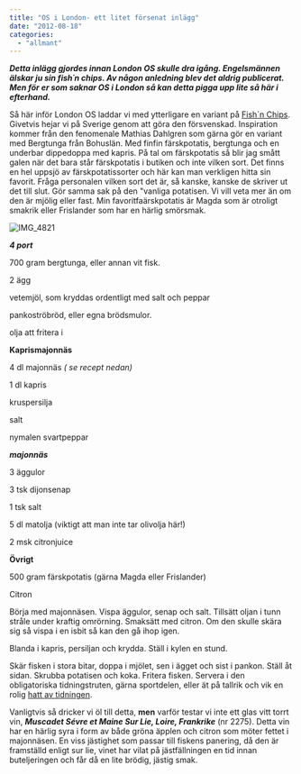 ```yaml
---
title: "OS i London- ett litet försenat inlägg"
date: "2012-08-18"
categories: 
  - "allmant"
---
```


_**Detta inlägg gjordes innan London OS skulle dra igång. Engelsmännen älskar ju sin fish´n chips. Av någon anledning blev det aldrig publicerat. Men för er som saknar OS i London så kan detta pigga upp lite så här i efterhand.**_

Så här inför London OS laddar vi med ytterligare en variant på [Fish´n Chips](/posts/fish-n-chips "Fish n chips"). Givetvis hejar vi på Sverige genom att göra den försvenskad. Inspiration kommer från den fenomenale Mathias Dahlgren som gärna gör en variant med Bergtunga från Bohuslän. Med finfin färskpotatis, bergtunga och en underbar dippedoppa med kapris. På tal om färskpotatis så blir jag smått galen när det bara står färskpotatis i butiken och inte vilken sort. Det finns en hel uppsjö av färskpotatissorter och här kan man verkligen hitta sin favorit. Fråga personalen vilken sort det är, så kanske, kanske de skriver ut det till slut. Gör samma sak på den "vanliga potatisen. Vi vill veta mer än om den är mjölig eller fast. Min favoritfaärskpotatis är Magda som är otroligt smakrik eller Frislander som har en härlig smörsmak.

![](/static/img/IMG_4821-1024x682.jpg "IMG_4821")

_**4 port**_

700 gram bergtunga, eller annan vit fisk.

2 ägg

vetemjöl, som kryddas ordentligt med salt och peppar

pankoströbröd, eller egna brödsmulor.

olja att fritera i

**Kaprismajonnäs**

4 dl majonnäs _( se recept nedan)_

1 dl kapris

kruspersilja

salt

nymalen svartpeppar

_**majonnäs**_

3 äggulor

3 tsk dijonsenap

1 tsk salt

5 dl matolja (viktigt att man inte tar olivolja här!)

2 msk citronjuice

**Övrigt**

500 gram färskpotatis (gärna Magda eller Frislander)

Citron

Börja med majonnäsen. Vispa äggulor, senap och salt. Tillsätt oljan i tunn stråle under kraftig omrörning. Smaksätt med citron. Om den skulle skära sig så vispa i en isbit så kan den gå ihop igen.

Blanda i kapris, persiljan och krydda. Ställ i kylen en stund.

Skär fisken i stora bitar, doppa i mjölet, sen i ägget och sist i pankon. Ställ åt sidan. Skrubba potatisen och koka. Fritera fisken. Servera i den obligatoriska tidningstruten, gärna sportdelen, eller ät på tallrik och vik en rolig [hatt av tidningen](http://friidaaa.devote.se/blogs/6778470/min-tidningshatt.htm "tidningshatt").

Vanligtvis så dricker vi öl till detta, **men** varför testar vi inte ett glas vitt torrt vin, _**Muscadet Sévre et Maine Sur Lie, Loire, Frankrike**_ (nr 2275). Detta vin har en härlig syra i form av både gröna äpplen och citron som möter fettet i majonnäsen. En viss jästighet som passar till fiskens panering, då den är framställd enligt sur lie, vinet har vilat på jästfällningen en tid innan buteljeringen och får då en lite brödig, jästig smak.
